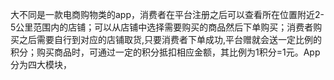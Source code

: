 大不同是一款电商购物类的app，消费者在平台注册之后可以查看所在位置附近2-5公里范围内的店铺；可以从店铺中选择需要购买的商品然后下单购买；消费者购买之后需要自行到对应的店铺取货,只要消费者下单成功,平台赠就会送一定比例的积分；购买商品时，可通过一定的积分抵扣相应金额，其比例为1积分=1元。App分为四大模块，
